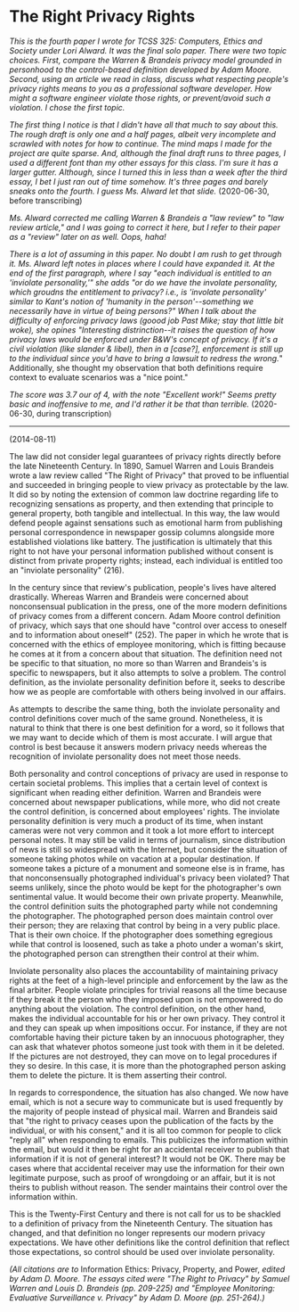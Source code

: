 # The Right Privacy Rights

*This is the fourth paper I wrote for TCSS 325: Computers, Ethics and Society under Lori Alward. It was the final solo paper. There were two topic choices. First, compare the Warren & Brandeis privacy model grounded in personhood to the control-based definition developed by Adam Moore. Second, using an article we read in class, discuss what respecting people's privacy rights means to you as a professional software developer. How might a software engineer violate those rights, or prevent/avoid such a violation. I chose the first topic.*

*The first thing I notice is that I didn't have all that much to say about this. The rough draft is only one and a half pages, albeit very incomplete and scrawled with notes for how to continue. The mind maps I made for the project are quite sparse. And, although the final draft runs to three pages, I used a different font than my other essays for this class. I'm sure it has a larger gutter. Although, since I turned this in less than a week after the third essay, I bet I just ran out of time somehow. It's three pages and barely sneaks onto the fourth. I guess Ms. Alward let that slide.* (2020-06-30, before transcribing)

*Ms. Alward corrected me calling Warren & Brandeis a "law review" to "law review article," and I was going to correct it here, but I refer to their paper as a "review" later on as well. Oops, haha!*

*There is a lot of assuming in this paper. No doubt I am rush to get through it. Ms. Alward left notes in places where I could have expanded it. At the end of the first paragraph, where I say "each individual is entitled to an 'inviolate personality,'" she adds "or do we have the involate personality, which groudns the entitlement to privacy? i.e., is 'involate personality' similar to Kant's notion of 'humanity in the person'--something we necessarily have in virtue of being persons?" When I talk about the difficulty of enforcing privacy laws (goood job Past Mike; stay that little bit woke), she opines "Interesting distrinction--it raises the question of how privacy laws would be enforced under B&W's concept of privacy. If it's a civil violation (like slander & libel), then in a [case?], enforcement is still up to the individual since you'd have to bring a lawsuit to redress the wrong.*" Additionally, she thought my observation that both definitions require context to evaluate scenarios was a "nice point."

*The score was 3.7 our of 4, with the note "Excellent work!" Seems pretty basic and inoffensive to me, and I'd rather it be that than terrible.* (2020-06-30, during transcription)

-----

(2014-08-11)

The law did not consider legal guarantees of privacy rights directly before the late Nineteenth Century. In 1890, Samuel Warren and Louis Brandeis wrote a law review called "The Right of Privacy" that proved to be influential and succeeded in bringing people to view privacy as protectable by the law. It did so by noting the extension of common law doctrine regarding life to recognizing sensations as property, and then extending that principle to general property, both tangible and intellectual. In this way, the law would defend people against sensations such as emotional harm from publishing personal correspondence in newspaper gossip columns alongside more established violations like battery. The justification is ultimately that this right to not have your personal information published without consent is distinct from private property rights; instead, each individual is entitled too an "inviolate personality" (216).

In the century since that review's publication, people's lives have altered drastically. Whereas Warren and Brandeis were concerned about nonconsensual publication in the press, one of the more modern definitions of privacy comes from a different concern. Adam Moore control definition of privacy, which says that one should have "control over access to oneself and to information about oneself" (252). The paper in which he wrote that is concerned with the ethics of employee monitoring, which is fitting because he comes at it from a concern about that situation. The definition need not be specific to that situation, no more so than Warren and Brandeis's is specific to newspapers, but it also attempts to solve a problem. The control definition, as the inviolate personality definition before it, seeks to describe how we as people are comfortable with others being involved in our affairs.

As attempts to describe the same thing, both the inviolate personality and control definitions cover much of the same ground. Nonetheless, it is natural to think that there is one best definition for a word, so it follows that we may want to decide which of them is most accurate. I will argue that control is best because it answers modern privacy needs whereas the recognition of inviolate personality does not meet those needs.

Both personality and control conceptions of privacy are used in response to certain societal problems. This implies that a certain level of context is significant when reading either definition. Warren and Brandeis were concerned about newspaper publications, while more, who did not create the control definition, is concerned about employees' rights. The inviolate personality definition is very much a product of its time, when instant cameras were not very common and it took a lot more effort to intercept personal notes. It may still be valid in terms of journalism, since distribution of news is still so widespread with the Internet, but consider the situation of someone taking photos while on vacation at a popular destination. If someone takes a picture of a monument and someone else is in frame, has that nonconsensually photographed individual's privacy been violated? That seems unlikely, since the photo would be kept for the photographer's own sentimental value. It would become their own private property. Meanwhile, the control definition suits the photographed party while not condemning the photographer. The photographed person does maintain control over their person; they are relaxing that control by being in a very public place. That is their own choice. If the photographer does something egregious while that control is loosened, such as take a photo under a woman's skirt, the photographed person can strengthen their control at their whim.

Inviolate personality also places the accountability of maintaining privacy rights at the feet of a high-level principle and enforcement by the law as the final arbiter. People violate principles for trivial reasons all the time because if they break it the person who they imposed upon is not empowered to do anything about the violation. The control definition, on the other hand, makes the individual accountable for his or her own privacy. They control it and they can speak up when impositions occur. For instance, if they are not comfortable having their picture taken by an innocuous photographer, they can ask that whatever photos someone just took with them in it be deleted. If the pictures are not destroyed, they can move on to legal procedures if they so desire. In this case, it is more than the photographed person asking them to delete the picture. It is them asserting their control.

In regards to correspondence, the situation has also changed. We now have email, which is not a secure way to communicate but is used frequently by the majority of people instead of physical mail. Warren and Brandeis said that "the right to privacy ceases upon the publication of the facts by the individual, or with his consent," and it is all too common for people to click "reply all" when responding to emails. This publicizes the information within the email, but would it then be right for an accidental receiver to publish that information if it is not of general interest? It would not be OK. There may be cases where that accidental receiver may use the information for their own legitimate purpose, such as proof of wrongdoing or an affair, but it is not theirs to publish without reason. The sender maintains their control over the information within.

This is the Twenty-First Century and there is not call for us to be shackled to a definition of privacy from the Nineteenth Century. The situation has changed, and that definition no longer represents our modern privacy expectations. We have other definitions like the control definition that reflect those expectations, so control should be used over inviolate personality.

*(All citations are to* Information Ethics: Privacy, Property, and Power, *edited by Adam D. Moore. The essays cited were "The Right to Privacy" by Samuel Warren and Louis D. Brandeis (pp. 209-225) and "Employee Monitoring: Evaluative Surveillance v. Privacy" by Adam D. Moore (pp. 251-264).)*
